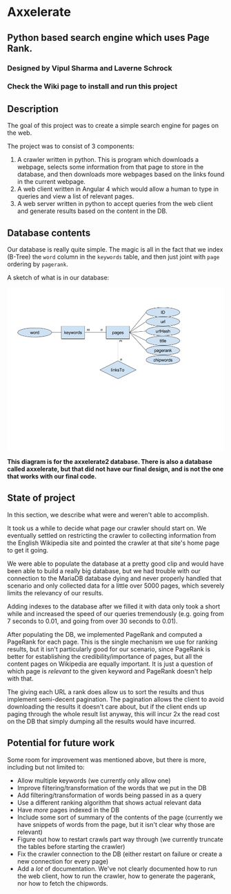 # Axxelerate

## Python based search engine which uses Page Rank.

### Designed by Vipul Sharma and Laverne Schrock

### Check the Wiki page to install and run this project 

## Description

The goal of this project was to create a simple search engine for pages on the
web. 

The project was to consist of 3 components:

1. A crawler written in python. This is program which downloads a webpage, selects some information
   from that page to store in the database, and then downloads more webpages based
   on the links found in the current webpage.
2. A web client written in Angular 4 which would allow a human to type in queries
   and view a list of relevant pages.
3. A web server written in python to accept queries from the web client and
   generate results based on the content in the DB.


## Database contents

Our database is really quite simple. The magic is all in the fact that we index
(B-Tree) the `word` column in the `keywords` table, and then just joint with
`page` ordering by `pagerank`.

A sketch of what is in our database:

![ER diagram](./diagram.png)


**This diagram is for the axxelerate2 database. There is also a database called
axxelerate, but that did not have our final design, and is not the one that works
with our final code.**

## State of project

In this section, we describe what were and weren't able to accomplish.

It took us a while to decide what page our crawler should start on. We
eventually settled on restricting the crawler to collecting information from the
English Wikipedia site and pointed the crawler at that site's home page to get
it going. 

We were able to populate the database at a pretty good clip and would have been
able to build a really big database, but we had trouble with our connection to the
MariaDB database dying and never properly handled that scenario and only
collected data for a little over 5000 pages, which severely limits the relevancy
of our results. 

Adding indexes to the database after we filled it with data only took a short
while and increased the speed of our queries tremendously (e.g. going from 7
seconds to 0.01, and going from over 30 seconds to 0.01).

After populating the DB, we implemented PageRank and computed a PageRank for each
page. This is the single mechanism we use for ranking results, but it isn't
particularly good for our scenario, since PageRank is better for establishing
the credibility/importance of pages, but all the content pages on Wikipedia are
equally important. It is just a question of which page is _relevant_ to the
given keyword and PageRank doesn't help with that.

The giving each URL a rank does allow us to sort the results and thus implement
semi-decent pagination. The pagination allows the client to avoid downloading
the results it doesn't care about, but if the client ends up paging through the
whole result list anyway, this will incur 2x the read cost on the DB that simply
dumping all the results would have incurred.

## Potential for future work

Some room for improvement was mentioned above, but there is more, including but
not limited to:

- Allow multiple keywords (we currently only allow one)
- Improve filtering/transformation of the words that we put in the DB
- Add filtering/transformation of words being passed in as a query
- Use a different ranking algorithm that shows actual relevant data
- Have _more_ pages indexed in the DB
- Include some sort of summary of the contents of the page (currently we have
  snippets of words from the page, but it isn't clear why those are relevant)
- Figure out how to restart crawls part way through (we currently truncate the
  tables before starting the crawler)
- Fix the crawler connection to the DB (either restart on failure or create a
  new connection for every page)
- Add a _lot_ of documentation. We've not clearly documented how to run the web
  client, how to run the crawler, how to generate the pagerank, nor how to fetch
  the chipwords.

